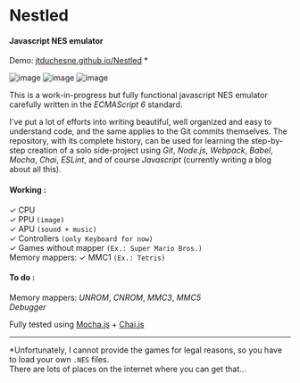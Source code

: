 # Nestled

#### Javascript NES emulator

Demo: [jtduchesne.github.io/Nestled](https://jtduchesne.github.io/Nestled) *

![image](https://user-images.githubusercontent.com/580063/122583876-b2fa9280-d027-11eb-8345-8eb39645e43e.png)
![image](https://user-images.githubusercontent.com/580063/122583955-c9a0e980-d027-11eb-919a-608ddf401cb6.png)
![image](https://user-images.githubusercontent.com/580063/122584378-4af87c00-d028-11eb-9724-57d15b3e1b5c.png)

This is a work-in-progress but fully functional javascript NES emulator carefully written in the *ECMAScript 6* standard.

I've put a lot of efforts into writing beautiful, well organized and easy to understand code, and the same applies to the Git commits themselves. The repository, with its complete history, can be used for learning the step-by-step creation of a solo side-project using *Git*, *Node.js*, *Webpack*, *Babel*, *Mocha*, *Chai*, *ESLint*, and of course *Javascript* (currently writing a blog about all this).

#### Working :  
  ✓ CPU  
  ✓ PPU `(image)`  
  ✓ APU `(sound + music)`  
  ✓ Controllers `(only Keyboard for now)`  
  ✓ Games without mapper `(Ex.: Super Mario Bros.)`  
  Memory mappers: ✓ MMC1 `(Ex.: Tetris)`  
#### To do :  
  Memory mappers: *UNROM*, *CNROM*, *MMC3*, *MMC5*  
  *Debugger*  

Fully tested using [Mocha.js](http://mochajs.org/) + [Chai.js](http://chaijs.com/)

-----
*Unfortunately, I cannot provide the games for legal reasons, so you have to load your own `.NES` files.  
There are lots of places on the internet where you can get that...
